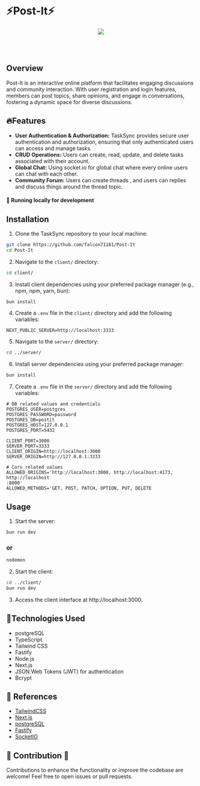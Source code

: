 # ⚡Post-It⚡
<p align="center">
  <img src="https://skillicons.dev/icons?i=react,vite,ts,tailwind,postgres,nodejs" />
  <br/>
</p>
<br/><br/>


## Overview
Post-It is an interactive online platform that facilitates engaging discussions and community interaction. With user registration and login features, members can post topics, share opinions, and engage in conversations, fostering a dynamic space for diverse discussions.

## 🔥Features
- **User Authentication & Authorization:** TaskSync provides secure user authentication and authorization, ensuring that only authenticated users can access and manage tasks.
- **CRUD Operations:** Users can create, read, update, and delete tasks associated with their account.
- **Global Chat:** Using socket.io for global chat where every online users can chat with each other.
- **Community Forum:** Users can create threads , and users can replies and discuss things around the thread topic.

#### 🧬 Running locally for development

## Installation
1. Clone the TaskSync repository to your local machine:
```bash
git clone https://github.com/falcon71181/Post-It
cd Post-It
```

2. Navigate to the `client/` directory:
```bash
cd client/
```

3. Install client dependencies using your preferred package manager (e.g., npm, npm, yarn, bun):
```bash
bun install
```

4. Create a `.env` file in the `client/` directory and add the following variables:
```dotenv
NEXT_PUBLIC_SERVER=http://localhost:3333
```

5. Navigate to the `server/` directory:
```bash
cd ../server/
```

6. Install server dependencies using your preferred package manager:
```bash
bun install
```

7. Create a `.env` file in the `server/` directory and add the following variables:
```dotenv
# DB related values and credentials
POSTGRES_USER=postgres
POSTGRES_PASSWORD=password
POSTGRES_DB=postit
POSTGRES_HOST=127.0.0.1
POSTGRES_PORT=5432

CLIENT_PORT=3000
SERVER_PORT=3333
CLIENT_ORIGIN=http://localhost:3000
SERVER_ORIGIN=http://127.0.0.1:3333

# Cors related values
ALLOWED_ORIGINS='http://localhost:3000, http://localhost:4173, http://localhost
:8000'
ALLOWED_METHODS='GET, POST, PATCH, OPTION, PUT, DELETE
```

## Usage
1. Start the server:
```bash
bun run dev
```
### or
```bash
nodemon
```

2. Start the client:
```bash
cd ../client/
bun run dev
```

3. Access the client interface at http://localhost:3000.

## 🍄Technologies Used
- postgreSQL
- TypeScript
- Tailwind CSS
- Fastify
- Node.js
- Next.js
- JSON Web Tokens (JWT) for authentication
- Bcrypt

## 🤖 References
- [TailwindCSS](https://tailwindcss.com/)
- [Next.js](https://nextjs.org/)
- [postgreSQL](https://www.postgresql.org/)
- [Fastify](https://fastify.dev/)
- [SocketIO](https://socket.io/)

## 💖  Contribution 🤝
Contributions to enhance the functionality or improve the codebase are welcome! Feel free to open issues or pull requests.
